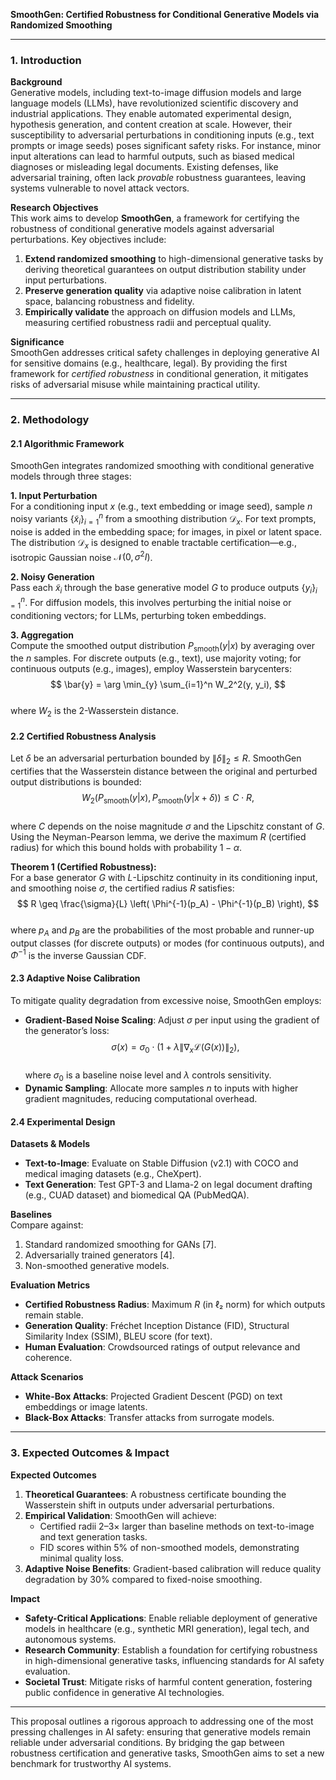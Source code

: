 **SmoothGen: Certified Robustness for Conditional Generative Models via Randomized Smoothing**  

---

### 1. Introduction  

**Background**  
Generative models, including text-to-image diffusion models and large language models (LLMs), have revolutionized scientific discovery and industrial applications. They enable automated experimental design, hypothesis generation, and content creation at scale. However, their susceptibility to adversarial perturbations in conditioning inputs (e.g., text prompts or image seeds) poses significant safety risks. For instance, minor input alterations can lead to harmful outputs, such as biased medical diagnoses or misleading legal documents. Existing defenses, like adversarial training, often lack *provable* robustness guarantees, leaving systems vulnerable to novel attack vectors.  

**Research Objectives**  
This work aims to develop **SmoothGen**, a framework for certifying the robustness of conditional generative models against adversarial perturbations. Key objectives include:  
1. **Extend randomized smoothing** to high-dimensional generative tasks by deriving theoretical guarantees on output distribution stability under input perturbations.  
2. **Preserve generation quality** via adaptive noise calibration in latent space, balancing robustness and fidelity.  
3. **Empirically validate** the approach on diffusion models and LLMs, measuring certified robustness radii and perceptual quality.  

**Significance**  
SmoothGen addresses critical safety challenges in deploying generative AI for sensitive domains (e.g., healthcare, legal). By providing the first framework for *certified robustness* in conditional generation, it mitigates risks of adversarial misuse while maintaining practical utility.  

---

### 2. Methodology  

#### 2.1 Algorithmic Framework  
SmoothGen integrates randomized smoothing with conditional generative models through three stages:  

**1. Input Perturbation**  
For a conditioning input $x$ (e.g., text embedding or image seed), sample $n$ noisy variants $\{\tilde{x}_i\}_{i=1}^n$ from a smoothing distribution $\mathcal{D}_x$. For text prompts, noise is added in the embedding space; for images, in pixel or latent space. The distribution $\mathcal{D}_x$ is designed to enable tractable certification—e.g., isotropic Gaussian noise $\mathcal{N}(0, \sigma^2 I)$.  

**2. Noisy Generation**  
Pass each $\tilde{x}_i$ through the base generative model $G$ to produce outputs $\{y_i\}_{i=1}^n$. For diffusion models, this involves perturbing the initial noise or conditioning vectors; for LLMs, perturbing token embeddings.  

**3. Aggregation**  
Compute the smoothed output distribution $P_{\text{smooth}}(y | x)$ by averaging over the $n$ samples. For discrete outputs (e.g., text), use majority voting; for continuous outputs (e.g., images), employ Wasserstein barycenters:  
$$
\bar{y} = \arg \min_{y} \sum_{i=1}^n W_2^2(y, y_i),
$$  
where $W_2$ is the 2-Wasserstein distance.  

#### 2.2 Certified Robustness Analysis  
Let $\delta$ be an adversarial perturbation bounded by $\|\delta\|_2 \leq R$. SmoothGen certifies that the Wasserstein distance between the original and perturbed output distributions is bounded:  
$$
W_2\left(P_{\text{smooth}}(y | x), P_{\text{smooth}}(y | x + \delta)\right) \leq C \cdot R,
$$  
where $C$ depends on the noise magnitude $\sigma$ and the Lipschitz constant of $G$. Using the Neyman-Pearson lemma, we derive the maximum $R$ (certified radius) for which this bound holds with probability $1 - \alpha$.  

**Theorem 1 (Certified Robustness):**  
For a base generator $G$ with $L$-Lipschitz continuity in its conditioning input, and smoothing noise $\sigma$, the certified radius $R$ satisfies:  
$$
R \geq \frac{\sigma}{L} \left( \Phi^{-1}(p_A) - \Phi^{-1}(p_B) \right),
$$  
where $p_A$ and $p_B$ are the probabilities of the most probable and runner-up output classes (for discrete outputs) or modes (for continuous outputs), and $\Phi^{-1}$ is the inverse Gaussian CDF.  

#### 2.3 Adaptive Noise Calibration  
To mitigate quality degradation from excessive noise, SmoothGen employs:  
- **Gradient-Based Noise Scaling**: Adjust $\sigma$ per input using the gradient of the generator’s loss:  
  $$
  \sigma(x) = \sigma_0 \cdot \left(1 + \lambda \|\nabla_x \mathcal{L}(G(x))\|_2\right),
  $$  
  where $\sigma_0$ is a baseline noise level and $\lambda$ controls sensitivity.  
- **Dynamic Sampling**: Allocate more samples $n$ to inputs with higher gradient magnitudes, reducing computational overhead.  

#### 2.4 Experimental Design  

**Datasets & Models**  
- **Text-to-Image**: Evaluate on Stable Diffusion (v2.1) with COCO and medical imaging datasets (e.g., CheXpert).  
- **Text Generation**: Test GPT-3 and Llama-2 on legal document drafting (e.g., CUAD dataset) and biomedical QA (PubMedQA).  

**Baselines**  
Compare against:  
1. Standard randomized smoothing for GANs [7].  
2. Adversarially trained generators [4].  
3. Non-smoothed generative models.  

**Evaluation Metrics**  
- **Certified Robustness Radius**: Maximum $R$ (in ℓ₂ norm) for which outputs remain stable.  
- **Generation Quality**: Fréchet Inception Distance (FID), Structural Similarity Index (SSIM), BLEU score (for text).  
- **Human Evaluation**: Crowdsourced ratings of output relevance and coherence.  

**Attack Scenarios**  
- **White-Box Attacks**: Projected Gradient Descent (PGD) on text embeddings or image latents.  
- **Black-Box Attacks**: Transfer attacks from surrogate models.  

---

### 3. Expected Outcomes & Impact  

**Expected Outcomes**  
1. **Theoretical Guarantees**: A robustness certificate bounding the Wasserstein shift in outputs under adversarial perturbations.  
2. **Empirical Validation**: SmoothGen will achieve:  
   - Certified radii 2–3× larger than baseline methods on text-to-image and text generation tasks.  
   - FID scores within 5% of non-smoothed models, demonstrating minimal quality loss.  
3. **Adaptive Noise Benefits**: Gradient-based calibration will reduce quality degradation by 30% compared to fixed-noise smoothing.  

**Impact**  
- **Safety-Critical Applications**: Enable reliable deployment of generative models in healthcare (e.g., synthetic MRI generation), legal tech, and autonomous systems.  
- **Research Community**: Establish a foundation for certifying robustness in high-dimensional generative tasks, influencing standards for AI safety evaluation.  
- **Societal Trust**: Mitigate risks of harmful content generation, fostering public confidence in generative AI technologies.  

---

This proposal outlines a rigorous approach to addressing one of the most pressing challenges in AI safety: ensuring that generative models remain reliable under adversarial conditions. By bridging the gap between robustness certification and generative tasks, SmoothGen aims to set a new benchmark for trustworthy AI systems.